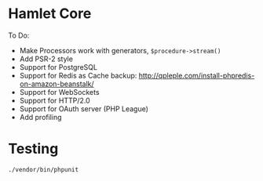 Hamlet Core
===

To Do:

* Make Processors work with generators, `$procedure->stream()`
* Add PSR-2 style
* Support for PostgreSQL
* Support for Redis as Cache backup: http://qpleple.com/install-phpredis-on-amazon-beanstalk/
* Support for WebSockets
* Support for HTTP/2.0
* Support for OAuth server (PHP League)
* Add profiling

Testing
======

`./vendor/bin/phpunit`
